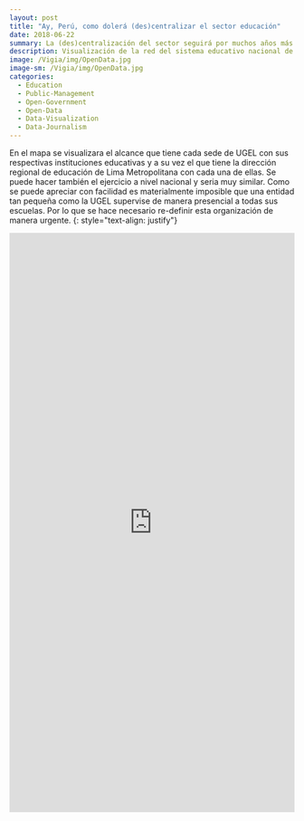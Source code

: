```yaml
---
layout: post
title: "Ay, Perú, como dolerá (des)centralizar el sector educación"
date: 2018-06-22
summary: La (des)centralización del sector seguirá por muchos años más siendo un sueño, un anhelo, una quimera, una ilusión. 
description: Visualización de la red del sistema educativo nacional de educación básica regular en Lima Metropolitana.
image: /Vigia/img/OpenData.jpg
image-sm: /Vigia/img/OpenData.jpg
categories:
  - Education  
  - Public-Management
  - Open-Government
  - Open-Data
  - Data-Visualization
  - Data-Journalism
---
```


En el mapa se visualizara el alcance que tiene cada sede de UGEL con sus respectivas instituciones educativas y a su vez el que tiene la dirección regional de educación de Lima Metropolitana con cada una de ellas. Se puede hacer también el ejercicio a nivel nacional y seria muy similar. Como se puede apreciar con facilidad es materialmente imposible que una entidad tan pequeña como la UGEL supervise de manera presencial a todas sus escuelas. Por lo que se hace necesario re-definir esta organización de manera urgente. 
{: style="text-align: justify"}

<iframe width="100%" height="1024" frameborder="0" src="https://manuelvarzen.carto.com/builder/95a84abb-f08a-480e-9ce7-4e6b8e4a2db0/embed" allowfullscreen webkitallowfullscreen mozallowfullscreen oallowfullscreen msallowfullscreen></iframe>
